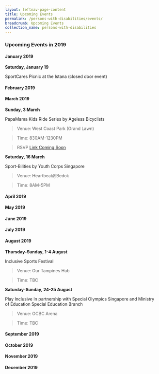 ```yaml
---
layout: leftnav-page-content
title: Upcoming Events
permalink: /persons-with-disabilities/events/
breadcrumb: Upcoming Events
collection_name: persons-with-disabilities
---
```


### Upcoming Events in 2019

#### January 2019

**Saturday, January 19**

SportCares Picnic at the Istana (closed door event)

#### February 2019

#### March 2019

**Sunday, 3 March**

PapaMama Kids Ride Series by Ageless Bicyclists

> Venue: West Coast Park (Grand Lawn)

> Time: 830AM-1230PM

> RSVP [Link Coming Soon](http://www.rsvplink.com)

**Saturday, 16 March**

Sport-Bilities by Youth Corps Singapore

> Venue: Heartbeat@Bedok

> Time: 8AM-5PM

#### April 2019

#### May 2019

#### June 2019

#### July 2019

#### August 2019

**Thursday-Sunday, 1-4 August**

Inclusive Sports Festival

> Venue: Our Tampines Hub

> Time: TBC

**Saturday-Sunday, 24-25 August**

Play Inclusive
In partnership with Special Olympics Singapore and Ministry of Education Special Education Branch

> Venue: OCBC Arena

> Time: TBC

#### September 2019

#### October 2019

#### November 2019

#### December 2019
